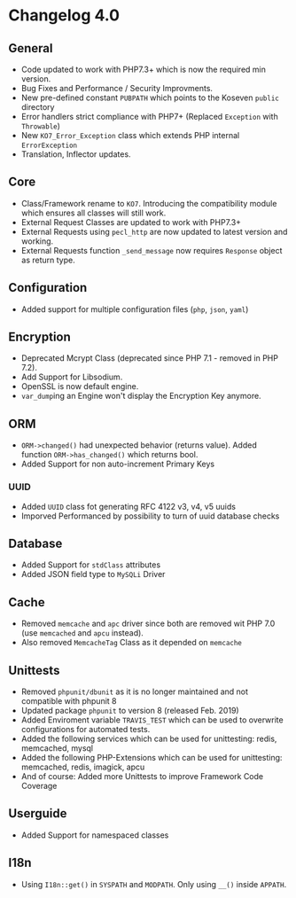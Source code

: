 # Changelog 4.0
## General
 * Code updated to work with PHP7.3+ which is now the required min version.
 * Bug Fixes and Performance / Security Improvments.
 * New pre-defined constant `PUBPATH` which points to the Koseven `public` directory
 * Error handlers strict compliance with PHP7+ (Replaced `Exception` with `Throwable`)
 * New `KO7_Error_Exception` class which extends PHP internal `ErrorException`
 * Translation, Inflector updates.
## Core
 * Class/Framework rename to `KO7`. Introducing the compatibility module which ensures all classes will still work.
 * External Request Classes are updated to work with PHP7.3+
 * External Requests using `pecl_http` are now updated to latest version and working.
 * External Requests function `_send_message` now requires `Response` object as return type.
## Configuration
 * Added support for multiple configuration files (`php`, `json`, `yaml`)
## Encryption
 * Deprecated Mcrypt Class (deprecated since PHP 7.1 - removed in PHP 7.2).
 * Add Support for Libsodium.
 * OpenSSL is now default engine.
 * `var_dump`ing an Engine won't display the Encryption Key anymore.
## ORM
 * `ORM->changed()` had unexpected behavior (returns value). Added function `ORM->has_changed()` which returns bool.
 * Added Support for non auto-increment Primary Keys
### UUID
 * Added `UUID` class fot generating RFC 4122 v3, v4, v5 uuids
 * Imporved Performanced by possibility to turn of uuid database checks
## Database
 * Added Support for `stdClass` attributes
 * Added JSON field type to `MySQLi` Driver
## Cache
 * Removed `memcache` and `apc` driver since both are removed wit PHP 7.0 (use `memcached` and `apcu` instead).
 * Also removed `MemcacheTag` Class as it depended on `memcache`
## Unittests
 * Removed `phpunit/dbunit` as it is no longer maintained and not compatible with phpunit 8
 * Updated package `phpunit` to version 8 (released Feb. 2019)
 * Added Enviroment variable `TRAVIS_TEST` which can be used to overwrite configurations for automated tests.
 * Added the following services which can be used for unittesting: redis, memcached, mysql
 * Added the following PHP-Extensions which can be used for unittesting: memcached, redis, imagick, apcu
 * And of course: Added more Unittests to improve Framework Code Coverage
## Userguide
 * Added Support for namespaced classes
## I18n
 * Using `I18n::get()` in `SYSPATH` and `MODPATH`. Only using `__()` inside `APPATH`.

